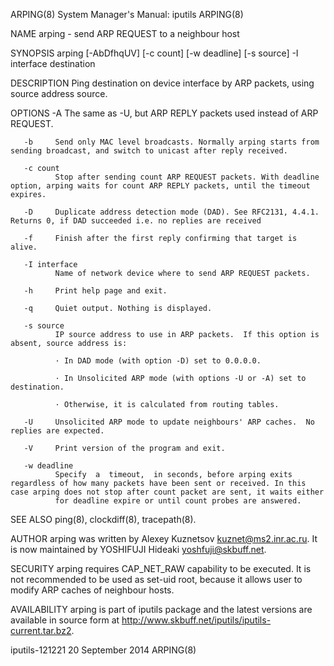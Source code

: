 ARPING(8)                                                                              System Manager's Manual: iputils                                                                             ARPING(8)



NAME
       arping - send ARP REQUEST to a neighbour host

SYNOPSIS
       arping [-AbDfhqUV] [-c count] [-w deadline] [-s source] -I interface destination


DESCRIPTION
       Ping destination on device interface by ARP packets, using source address source.

OPTIONS
       -A     The same as -U, but ARP REPLY packets used instead of ARP REQUEST.

       -b     Send only MAC level broadcasts. Normally arping starts from sending broadcast, and switch to unicast after reply received.

       -c count
              Stop after sending count ARP REQUEST packets. With deadline option, arping waits for count ARP REPLY packets, until the timeout expires.

       -D     Duplicate address detection mode (DAD). See RFC2131, 4.4.1.  Returns 0, if DAD succeeded i.e. no replies are received

       -f     Finish after the first reply confirming that target is alive.

       -I interface
              Name of network device where to send ARP REQUEST packets.

       -h     Print help page and exit.

       -q     Quiet output. Nothing is displayed.

       -s source
              IP source address to use in ARP packets.  If this option is absent, source address is:

              · In DAD mode (with option -D) set to 0.0.0.0.

              · In Unsolicited ARP mode (with options -U or -A) set to destination.

              · Otherwise, it is calculated from routing tables.

       -U     Unsolicited ARP mode to update neighbours' ARP caches.  No replies are expected.

       -V     Print version of the program and exit.

       -w deadline
              Specify  a  timeout,  in seconds, before arping exits regardless of how many packets have been sent or received. In this case arping does not stop after count packet are sent, it waits either
              for deadline expire or until count probes are answered.

SEE ALSO
       ping(8), clockdiff(8), tracepath(8).

AUTHOR
       arping was written by Alexey Kuznetsov <kuznet@ms2.inr.ac.ru>.  It is now maintained by YOSHIFUJI Hideaki <yoshfuji@skbuff.net>.

SECURITY
       arping requires CAP_NET_RAW capability to be executed. It is not recommended to be used as set-uid root, because it allows user to modify ARP caches of neighbour hosts.

AVAILABILITY
       arping is part of iputils package and the latest versions are  available in source form at http://www.skbuff.net/iputils/iputils-current.tar.bz2.



iputils-121221                                                                                20 September 2014                                                                                     ARPING(8)
